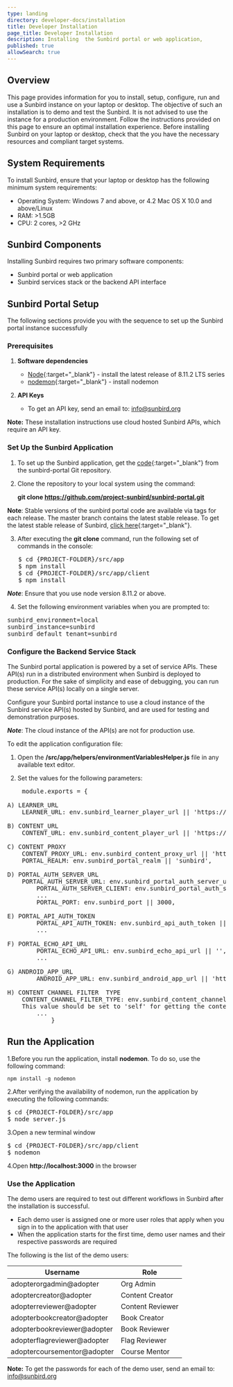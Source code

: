 ```yaml
---
type: landing
directory: developer-docs/installation
title: Developer Installation
page_title: Developer Installation
description: Installing  the Sunbird portal or web application, 
published: true
allowSearch: true
---
```


## Overview

This page provides information for you to install, setup, configure, run and use a Sunbird instance on your laptop or desktop. The objective of such an installation is to demo and test the Sunbird. It is not advised to use the instance for a production environment. Follow the instructions provided on this page to ensure an optimal installation experience. Before installing Sunbird on your laptop or desktop, check that the you have the necessary resources and compliant target systems. 

## System Requirements

To install Sunbird, ensure that your laptop or desktop has the following minimum system requirements:

- Operating System: Windows 7 and above, or 4.2 Mac OS X 10.0 and above/Linux  
- RAM: >1.5GB
- CPU: 2 cores, >2 GHz

## Sunbird Components
Installing Sunbird requires two primary software components:

- Sunbird portal or web application
- Sunbird services stack or the backend API interface

## Sunbird Portal Setup

The following sections provide you with the sequence to set up the Sunbird portal instance successfully 

### Prerequisites

1. **Software dependencies**
	
	* [Node](https://nodejs.org/en/download/){:target="_blank"} - install the latest release of 8.11.2 LTS series
	* [nodemon](https://www.npmjs.com/package/nodemon){:target="_blank"} - install nodemon

2. **API Keys**

	* To get an API key, send an email to: info@sunbird.org

**Note:** These installation instructions use cloud hosted Sunbird APIs, which require an API key.

### Set Up the Sunbird Application 

1. To set up the Sunbird application, get the [code](https://github.com/project-sunbird/sunbird-portal.git){:target="_blank"} from the sunbird-portal Git repository. 

2. Clone the repository to your local system using the command:
    
    **git clone https://github.com/project-sunbird/sunbird-portal.git**

**Note**: Stable versions of the sunbird portal code are available via tags for each release. The master branch contains the latest stable release. To get the latest stable release of Sunbird, [click here](https://github.com/project-sunbird/sunbird-portal/){:target="_blank"}.

3. After executing the **git clone** command, run the following set of commands in the console:

<pre>
   $ cd {PROJECT-FOLDER}/src/app
   $ npm install
   $ cd {PROJECT-FOLDER}/src/app/client
   $ npm install
</pre>

***Note***: Ensure that you use node version 8.11.2 or above. 

4. Set the following environment variables when you are prompted to:

<pre>
sunbird_environment=local 
sunbird_instance=sunbird
sunbird_default_tenant=sunbird
</pre>

### Configure the Backend Service Stack

The Sunbird portal application is powered by a set of service APIs. These API(s) run in a distributed environment when Sunbird is  deployed to production. For the sake of simplicity and ease of debugging, you can run these service API(s) locally on a single server.

Configure your Sunbird portal instance to use a cloud instance of the Sunbird service API(s) hosted by Sunbird, and are used for testing and demonstration purposes. 

***Note***: The cloud instance of the API(s) are not for production use.

To edit the application configuration file:

1. Open the **<PROJECT-FOLDER>/src/app/helpers/environmentVariablesHelper.js** file in any available text editor. 

2. Set the values for the following parameters:
<pre>
    module.exports = {
        
A) LEARNER_URL   
	LEARNER_URL: env.sunbird_learner_player_url || 'https://staging.open-sunbird.org/api/',                    
      
B) CONTENT_URL
	CONTENT_URL: env.sunbird_content_player_url || 'https://staging.open-sunbird.org/api/',                   
        
C) CONTENT_PROXY  
	CONTENT_PROXY_URL: env.sunbird_content_proxy_url || 'https://staging.open-sunbird.org',                    
	PORTAL_REALM: env.sunbird_portal_realm || 'sunbird',
        
D) PORTAL_AUTH_SERVER_URL
	PORTAL_AUTH_SERVER_URL: env.sunbird_portal_auth_server_url || 'https://staging.open-sunbird.org/auth',     
        PORTAL_AUTH_SERVER_CLIENT: env.sunbird_portal_auth_server_client || "portal",
        ...
        PORTAL_PORT: env.sunbird_port || 3000,
        	
E) PORTAL_API_AUTH_TOKEN     
        PORTAL_API_AUTH_TOKEN: env.sunbird_api_auth_token || 'E-mail to: info@sunbird.org' for getting Auth-Token 
        ...
        
F) PORTAL_ECHO_API_URL
        PORTAL_ECHO_API_URL: env.sunbird_echo_api_url || '',                                                       
        ...
	
G) ANDROID_APP_URL
        ANDROID_APP_URL: env.sunbird_android_app_url || 'http://www.sunbird.org'   

H) CONTENT CHANNEL FILTER  TYPE
	CONTENT_CHANNEL_FILTER_TYPE: env.sunbird_content_channel_filter_type || 'all',
	This value should be set to 'self' for getting the content that belongs to current user channel and set to 'all' to get all 		channel contents
        ...
    		}
</pre>   

## Run the Application

1.Before you run the application, install **nodemon**. To do so, use the following command:

`npm install -g nodemon`

2.After verifying the availability of nodemon, run the application by executing the following commands:

<pre>
$ cd {PROJECT-FOLDER}/src/app
$ node server.js
</pre>
    
3.Open a new terminal window
<pre>
$ cd {PROJECT-FOLDER}/src/app/client
$ nodemon
</pre>

4.Open **http://localhost:3000** in the browser
 
### Use the Application  

The demo users are required to test out different workflows in Sunbird after the installation is successful.

* Each demo user is assigned one or more user roles that apply when you sign in to the application with that user
* When the application starts for the first time, demo user names and their respective passwords are required

The following is the list of the demo users:

 Username |	Role
 ---------|----------
adopterorgadmin@adopter| Org Admin
adoptercreator@adopter | Content Creator
adopterreviewer@adopter| Content Reviewer
adopterbookcreator@adopter | Book Creator
adopterbookreviewer@adopter| Book Reviewer
adopterflagreviewer@adopter| Flag Reviewer
adoptercoursementor@adopter| Course Mentor

**Note:** To get the passwords for each of the demo user, send an email to: info@sunbird.org